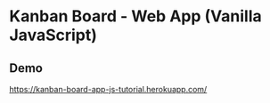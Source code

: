 # Kanban Board - Web App (Vanilla JavaScript)

## Demo

https://kanban-board-app-js-tutorial.herokuapp.com/
